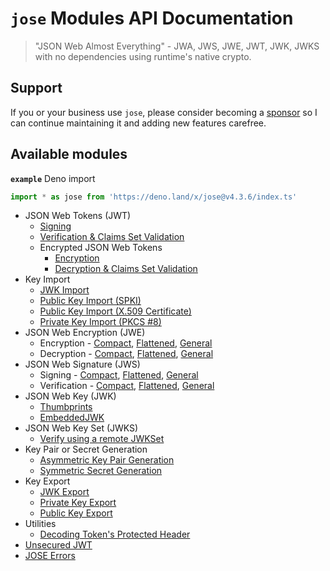# `jose` Modules API Documentation

> "JSON Web Almost Everything" - JWA, JWS, JWE, JWT, JWK, JWKS with no dependencies using runtime's native crypto.

## Support

If you or your business use `jose`, please consider becoming a [sponsor][support-sponsor] so I can continue maintaining it and adding new features carefree.

## Available modules

**`example`** Deno import
```js
import * as jose from 'https://deno.land/x/jose@v4.3.6/index.ts'
```

- JSON Web Tokens (JWT)
  - [Signing](https://github.com/panva/jose/blob/v4.3.6/docs/classes/jwt_sign.SignJWT.md#readme)
  - [Verification & Claims Set Validation](https://github.com/panva/jose/blob/v4.3.6/docs/functions/jwt_verify.jwtVerify.md#readme)
  - Encrypted JSON Web Tokens
    - [Encryption](https://github.com/panva/jose/blob/v4.3.6/docs/classes/jwt_encrypt.EncryptJWT.md#readme)
    - [Decryption & Claims Set Validation](https://github.com/panva/jose/blob/v4.3.6/docs/functions/jwt_decrypt.jwtDecrypt.md#readme)
- Key Import
  - [JWK Import](https://github.com/panva/jose/blob/v4.3.6/docs/functions/key_import.importJWK.md#readme)
  - [Public Key Import (SPKI)](https://github.com/panva/jose/blob/v4.3.6/docs/functions/key_import.importSPKI.md#readme)
  - [Public Key Import (X.509 Certificate)](https://github.com/panva/jose/blob/v4.3.6/docs/functions/key_import.importX509.md#readme)
  - [Private Key Import (PKCS #8)](https://github.com/panva/jose/blob/v4.3.6/docs/functions/key_import.importPKCS8.md#readme)
- JSON Web Encryption (JWE)
  - Encryption - [Compact](https://github.com/panva/jose/blob/v4.3.6/docs/classes/jwe_compact_encrypt.CompactEncrypt.md#readme), [Flattened](https://github.com/panva/jose/blob/v4.3.6/docs/classes/jwe_flattened_encrypt.FlattenedEncrypt.md#readme), [General](https://github.com/panva/jose/blob/v4.3.6/docs/classes/jwe_general_encrypt.GeneralEncrypt.md#readme)
  - Decryption - [Compact](https://github.com/panva/jose/blob/v4.3.6/docs/functions/jwe_compact_decrypt.compactDecrypt.md#readme), [Flattened](https://github.com/panva/jose/blob/v4.3.6/docs/functions/jwe_flattened_decrypt.flattenedDecrypt.md#readme), [General](https://github.com/panva/jose/blob/v4.3.6/docs/functions/jwe_general_decrypt.generalDecrypt.md#readme)
- JSON Web Signature (JWS)
  - Signing - [Compact](https://github.com/panva/jose/blob/v4.3.6/docs/classes/jws_compact_sign.CompactSign.md#readme), [Flattened](https://github.com/panva/jose/blob/v4.3.6/docs/classes/jws_flattened_sign.FlattenedSign.md#readme), [General](https://github.com/panva/jose/blob/v4.3.6/docs/classes/jws_general_sign.GeneralSign.md#readme)
  - Verification - [Compact](https://github.com/panva/jose/blob/v4.3.6/docs/functions/jws_compact_verify.compactVerify.md#readme), [Flattened](https://github.com/panva/jose/blob/v4.3.6/docs/functions/jws_flattened_verify.flattenedVerify.md#readme), [General](https://github.com/panva/jose/blob/v4.3.6/docs/functions/jws_general_verify.generalVerify.md#readme)
- JSON Web Key (JWK)
  - [Thumbprints](https://github.com/panva/jose/blob/v4.3.6/docs/functions/jwk_thumbprint.calculateJwkThumbprint.md#readme)
  - [EmbeddedJWK](https://github.com/panva/jose/blob/v4.3.6/docs/functions/jwk_embedded.EmbeddedJWK.md#readme)
- JSON Web Key Set (JWKS)
  - [Verify using a remote JWKSet](https://github.com/panva/jose/blob/v4.3.6/docs/functions/jwks_remote.createRemoteJWKSet.md#readme)
- Key Pair or Secret Generation
  - [Asymmetric Key Pair Generation](https://github.com/panva/jose/blob/v4.3.6/docs/functions/key_generate_key_pair.generateKeyPair.md#readme)
  - [Symmetric Secret Generation](https://github.com/panva/jose/blob/v4.3.6/docs/functions/key_generate_secret.generateSecret.md#readme)
- Key Export
  - [JWK Export](https://github.com/panva/jose/blob/v4.3.6/docs/functions/key_export.exportJWK.md#readme)
  - [Private Key Export](https://github.com/panva/jose/blob/v4.3.6/docs/functions/key_export.exportPKCS8.md#readme)
  - [Public Key Export](https://github.com/panva/jose/blob/v4.3.6/docs/functions/key_export.exportSPKI.md#readme)
- Utilities
  - [Decoding Token's Protected Header](https://github.com/panva/jose/blob/v4.3.6/docs/functions/util_decode_protected_header.decodeProtectedHeader.md#readme)
- [Unsecured JWT](https://github.com/panva/jose/blob/v4.3.6/docs/classes/jwt_unsecured.UnsecuredJWT.md#readme)
- [JOSE Errors](https://github.com/panva/jose/blob/v4.3.6/docs/modules/util_errors.md#readme)

[support-sponsor]: https://github.com/sponsors/panva
